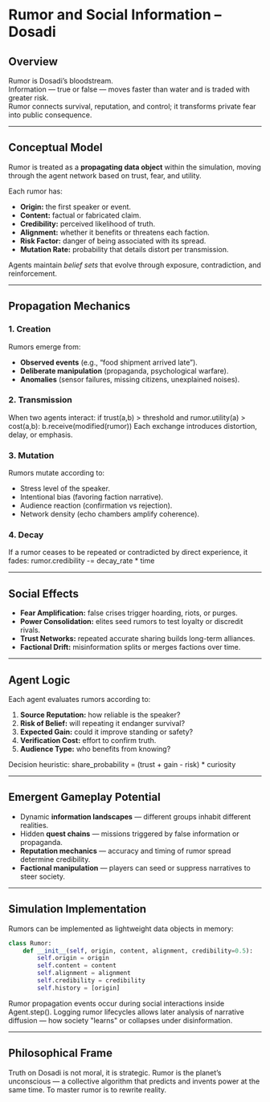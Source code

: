 # Rumor and Social Information – Dosadi

## Overview
Rumor is Dosadi’s bloodstream.  
Information — true or false — moves faster than water and is traded with greater risk.  
Rumor connects survival, reputation, and control; it transforms private fear into public consequence.

---

## Conceptual Model
Rumor is treated as a **propagating data object** within the simulation, moving through the agent network based on trust, fear, and utility.

Each rumor has:
- **Origin:** the first speaker or event.  
- **Content:** factual or fabricated claim.  
- **Credibility:** perceived likelihood of truth.  
- **Alignment:** whether it benefits or threatens each faction.  
- **Risk Factor:** danger of being associated with its spread.  
- **Mutation Rate:** probability that details distort per transmission.

Agents maintain *belief sets* that evolve through exposure, contradiction, and reinforcement.

---

## Propagation Mechanics

### 1. Creation
Rumors emerge from:
- **Observed events** (e.g., “food shipment arrived late”).  
- **Deliberate manipulation** (propaganda, psychological warfare).  
- **Anomalies** (sensor failures, missing citizens, unexplained noises).  

### 2. Transmission
When two agents interact:
	if trust(a,b) > threshold and rumor.utility(a) > cost(a,b):
	b.receive(modified(rumor))
Each exchange introduces distortion, delay, or emphasis.

### 3. Mutation
Rumors mutate according to:
- Stress level of the speaker.  
- Intentional bias (favoring faction narrative).  
- Audience reaction (confirmation vs rejection).  
- Network density (echo chambers amplify coherence).  

### 4. Decay
If a rumor ceases to be repeated or contradicted by direct experience, it fades:
	rumor.credibility -= decay_rate * time
	
---

## Social Effects
- **Fear Amplification:** false crises trigger hoarding, riots, or purges.  
- **Power Consolidation:** elites seed rumors to test loyalty or discredit rivals.  
- **Trust Networks:** repeated accurate sharing builds long-term alliances.  
- **Factional Drift:** misinformation splits or merges factions over time.  

---

## Agent Logic
Each agent evaluates rumors according to:
1. **Source Reputation:** how reliable is the speaker?  
2. **Risk of Belief:** will repeating it endanger survival?  
3. **Expected Gain:** could it improve standing or safety?  
4. **Verification Cost:** effort to confirm truth.  
5. **Audience Type:** who benefits from knowing?

Decision heuristic:
	share_probability = (trust + gain - risk) * curiosity
	
---

## Emergent Gameplay Potential
- Dynamic **information landscapes** — different groups inhabit different realities.  
- Hidden **quest chains** — missions triggered by false information or propaganda.  
- **Reputation mechanics** — accuracy and timing of rumor spread determine credibility.  
- **Factional manipulation** — players can seed or suppress narratives to steer society.  

---

## Simulation Implementation
Rumors can be implemented as lightweight data objects in memory:
```python
class Rumor:
    def __init__(self, origin, content, alignment, credibility=0.5):
        self.origin = origin
        self.content = content
        self.alignment = alignment
        self.credibility = credibility
        self.history = [origin]
```
Rumor propagation events occur during social interactions inside Agent.step().
Logging rumor lifecycles allows later analysis of narrative diffusion — how society "learns" or collapses under disinformation.

---

## Philosophical Frame

Truth on Dosadi is not moral, it is strategic.
Rumor is the planet’s unconscious — a collective algorithm that predicts and invents power at the same time.
To master rumor is to rewrite reality.